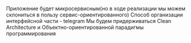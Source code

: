 Приложение будет микросервисным(но в ходе реализации мы можем склониться в пользу сервис-ориентированного)
Способ организации интерфейсной части - telegram
Мы будем придерживаться Clean Architecture и Объектно-ориентированной парадигмы программирования